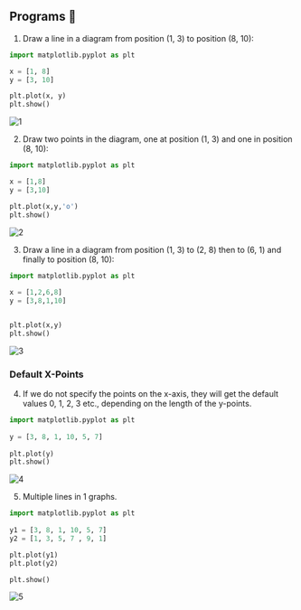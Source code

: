 ## Programs 📝

1. Draw a line in a diagram from position (1, 3) to position (8, 10):

```py
import matplotlib.pyplot as plt

x = [1, 8]
y = [3, 10]

plt.plot(x, y)
plt.show()
```
![1](https://github.com/user-attachments/assets/699c58ea-1405-4c2a-aa76-8890a01c6f77)







2. Draw two points in the diagram, one at position (1, 3) and one in position (8, 10):

```py
import matplotlib.pyplot as plt

x = [1,8]
y = [3,10]

plt.plot(x,y,'o')
plt.show()
```
![2](https://github.com/user-attachments/assets/c4634b35-b663-475d-bfc0-ba8f810fff22)







3. Draw a line in a diagram from position (1, 3) to (2, 8) then to (6, 1) and finally to position (8, 10):

```py
import matplotlib.pyplot as plt
  
x = [1,2,6,8]
y = [3,8,1,10]


plt.plot(x,y)
plt.show()
```
  
![3](https://github.com/user-attachments/assets/c06532c0-3155-4b36-8e5d-9d54b1bfe275)









### Default X-Points
  
4. If we do not specify the points on the x-axis, they will get the default values 0, 1, 2, 3 etc., depending on the length of the y-points.

```py
import matplotlib.pyplot as plt
  
y = [3, 8, 1, 10, 5, 7]
  
plt.plot(y)
plt.show()
```

![4](https://github.com/user-attachments/assets/f03e8ca1-1467-4722-8f11-88a59e8dc272)




5. Multiple lines in 1 graphs.

```py
import matplotlib.pyplot as plt
  
y1 = [3, 8, 1, 10, 5, 7]
y2 = [1, 3, 5, 7 , 9, 1]

plt.plot(y1)
plt.plot(y2)

plt.show()
```
![5](https://github.com/user-attachments/assets/a89fb32c-3f32-4f88-aa87-852ff5a56832)
